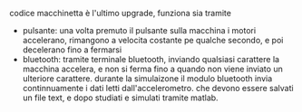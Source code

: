 codice macchinetta è l'ultimo upgrade, 
funziona sia tramite
- pulsante: una volta premuto il pulsante sulla macchina i motori accelerano,
  rimangono a velocita costante pe qualche secondo, e poi decelerano fino a fermarsi
- bluetooth: tramite terminale bluetooth, inviando qualsiasi carattere la macchina accelera,
  e non si ferma fino a quando non viene inviato un ulteriore carattere.
durante la simulaizone il modulo bluetooth invia continnuamente i dati letti dall'accelerometro.
che devono essere salvati un file text, e dopo studiati e simulati tramite matlab.
